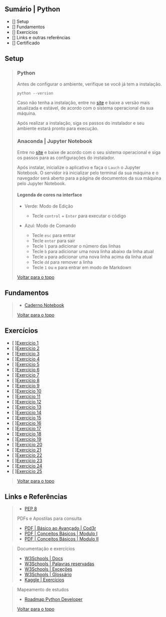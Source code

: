

## Sumário | Python

- [] Setup
- [] Fundamentos
- [] Exercícios
- [] Links e outras referências
- [] Certificado
      
## Setup 
>
> ### Python
>
> Antes de configurar o ambiente, verifique se você já tem a instalação.
> 
>     python --version
> 
> Caso não tenha a instalação, entre no [site](https://www.python.org/downloads/) e baixe a versão mais atualizada e estável, de acordo com o sistema operacional da sua máquina.
>
> Após realizar a instalação, siga os passos do instalador e seu ambiente estará pronto para execução.
> 
> ### Anaconda | Jupyter Notebook
>
> Entre no [site](https://www.anaconda.com/) e baixe de acordo com o seu sistema operacional e siga os passos para as configurações do instalador.
>
> Após instalar, inicialize o aplicativo e faça o `Lauch` o Jupyter Notebook. O servidor irá inicializar pelo terminal da sua máquina e o navegador será aberto para a página de documentos da sua máquina pelo Jupyter Notebook.
>
> #### Legenda de cores na interface 
>
> 
> - Verde: Modo de Edição
>   - Tecle `control` + `Enter` para executar o código
> 
> - Azul: Modo de Comando
>   - Tecle `esc` para entrar
>   - Tecle `enter` para sair
>   - Tecle `l` para adicionar o número das linhas
>   - Tecle `b` para adicionar uma nova linha abaixo da linha atual
>   - Tecle `a` para adicionar uma nova linha acima da linha atual
>   - Tecle `dd` para remover a linha
>   - Tecle `1` ou `m` para entrar em modo de Markdown
>
> [Voltar para o topo](#sumário--python)

## Fundamentos
>
> - [Caderno Notebook](./curso-cod3r/fundamentos-py.ipynb)
>
> [Voltar para o topo](#sumário--python)

## Exercícios

- [ ][Exercício 1](./exercicios/parte-1/ex01.py)
- [ ][Exercício 2](./exercicios/parte-1/ex02.py)
- [ ][Exercício 3](./exercicios/parte-1/ex03.py)
- [ ][Exercício 4](./exercicios/parte-1/ex04.py)
- [ ][Exercício 5](./parte-1/ex05.py)
- [ ][Exercício 6](./exercicios/parte-2/ex06_set.py)
- [ ][Exercício 7](./exercicios/parte-2/ex07.py)
- [ ][Exercício 8](./exercicios/parte-2/ex08.py)
- [ ][Exercício 9](./exercicios/parte-2/ex09.py)
- [ ][Exercício 10](./exercicios/parte-2/ex10.py)
- [ ][Exercício 11](./exercicios/parte-2/ex11.py)
- [ ][Exercício 12](./exercicios/parte-2/ex12_parsing.py)
- [ ][Exercício 13](./exercicios/parte-2/ex13.py)
- [ ][Exercício 14](./exercicios/parte-2/ex14.py)
- [ ][Exercício 15](./exercicios/parte-2/ex15_classe.py)
- [ ][Exercício 16](./exercicios/parte-2/ex16.py)
- [ ][Exercício 17](./exercicios/parte-2/ex17.py)
- [ ][Exercício 18](./exercicios/parte-2/ex18_dicionario.py)
- [ ][Exercício 19](./exercicios/parte-2/ex19_mediana.py)
- [ ][Exercício 20](./exercicios/parte-2/ex20.py)
- [ ][Exercício 21](./exercicios/parte-3-poo/ex21_heranca.py)
- [ ][Exercício 22](./exercicios/parte-3-poo/ex22_name-mangling.py)
- [ ][Exercício 23](./exercicios/parte-3-poo/ex23.py)
- [ ][Exercício 24](./exercicios/parte-3-poo/ex24.py)
- [ ][Exercício 25](./exercicios/parte-3-poo/ex25.py)
>
> [Voltar para o topo](#sumário--python)


## Links e Referências
>
> - [PEP 8](https://peps.python.org/pep-0008/)
> 
> PDFs e Apostilas para consulta
> - [PDF | Básico ao Avançado | Cod3r](./curso-python-versao-1.1.pdf)
> - [PDF | Conceitos Básicos | Modulo I](../python-modulo-1.pdf)
> - [PDF | Conceitos Básicos | Modulo II](../python-modulo-2.pdf)

> Documentação e exercícios
> - [W3Schools | Docs](https://www.w3schools.com/python/default.asp)
> - [W3Schools | Palavras reservadas](https://www.w3schools.com/python/python_ref_keywords.asp)
> - [W3Schools | Exceções](https://www.w3schools.com/python/python_ref_exceptions.asp)
> - [W3Schools | Glossário](https://www.w3schools.com/python/python_ref_glossary.asp)
> - [Kaggle | Exercícios](https://www.kaggle.com/learn/python) 

> Mapeamento de estudos
> - [Roadmap Python Developer](https://roadmap.sh/python)
> 
> [Voltar para o topo](#sumário--python)